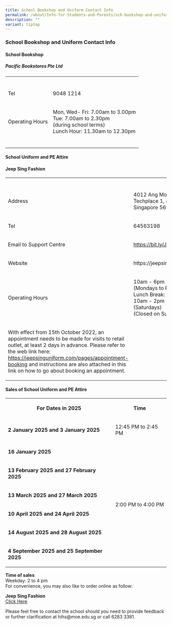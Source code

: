 ```yaml
---
title: School Bookshop and Uniform Contact Info
permalink: /about/Info-for-Students-and-Parents/sch-bookshop-and-uniform/
description: ""
variant: tiptap
---
```

<h3><strong>School Bookshop and Uniform Contact Info</strong></h3>
<h4><strong>School Bookshop</strong></h4>
<h5><strong>Pacific Bookstores Pte Ltd</strong></h5>
<table style="minWidth: 50px">
<colgroup>
<col>
<col>
</colgroup>
<tbody>
<tr>
<th rowspan="1" colspan="1">
<p></p>
</th>
<th rowspan="1" colspan="1">
<p></p>
</th>
</tr>
<tr>
<td rowspan="1" colspan="1">
<p>Tel</p>
</td>
<td rowspan="1" colspan="1">
<p>9048 1214</p>
</td>
</tr>
<tr>
<td rowspan="1" colspan="1">
<p>Operating Hours</p>
</td>
<td rowspan="1" colspan="1">
<p>Mon, Wed- Fri: 7.00am to 3.00pm
<br>Tue: 7.00am to 2.30pm
<br>(during school terms)
<br>Lunch Hour: 11.30am to 12.30pm</p>
</td>
</tr>
<tr>
<td rowspan="1" colspan="1">
<p></p>
</td>
<td rowspan="1" colspan="1">
<p></p>
</td>
</tr>
</tbody>
</table>
<h4><strong>School Uniform and PE Attire</strong></h4>
<h4><strong>Jeep Sing Fashion</strong></h4>
<table style="minWidth: 50px">
<colgroup>
<col>
<col>
</colgroup>
<tbody>
<tr>
<th rowspan="1" colspan="1">
<p></p>
</th>
<th rowspan="1" colspan="1">
<p></p>
</th>
</tr>
<tr>
<td rowspan="1" colspan="1">
<p>Address</p>
</td>
<td rowspan="1" colspan="1">
<p>4012 Ang Mo Kio Ave 10 Techplace 1, #01-09 Singapore 569628</p>
</td>
</tr>
<tr>
<td rowspan="1" colspan="1">
<p>Tel</p>
</td>
<td rowspan="1" colspan="1">
<p>64563198</p>
</td>
</tr>
<tr>
<td rowspan="1" colspan="1">
<p>Email to Support Centre</p>
</td>
<td rowspan="1" colspan="1">
<p><a href="https://bit.ly/JSFSUPPORT" rel="noopener noreferrer nofollow" target="_blank">https://bit.ly/JSFSUPPORT</a>
</p>
</td>
</tr>
<tr>
<td rowspan="1" colspan="1">
<p>Website</p>
</td>
<td rowspan="1" colspan="1">
<p>https://jeepsinguniform.com</p>
</td>
</tr>
<tr>
<td rowspan="1" colspan="1">
<p>Operating Hours</p>
</td>
<td rowspan="1" colspan="1">
<p>10am - 6pm
<br>(Mondays to Friday)
<br>Lunch Break: 1pm to 2pm
<br>10am - 2pm
<br>(Saturdays)
<br>(Closed on Sunday &amp; PH)</p>
</td>
</tr>
<tr>
<td rowspan="1" colspan="1">
<p>With effect from 15th October 2022, an appointment needs to be made for
visits to retail outlet, at least 2 days in advance. Please refer to the
web link here: <a href="https://jeepsinguniform.com/pages/appointment-booking" rel="noopener noreferrer nofollow" target="_blank">https://jeepsinguniform.com/pages/appointment-booking</a> and
instructions are also attached in this link on how to go about booking
an appointment.</p>
</td>
<td rowspan="1" colspan="1">
<p></p>
</td>
</tr>
</tbody>
</table>
<h4><strong>Sales of School Uniform and PE Attire</strong></h4>
<table style="minWidth: 50px">
<colgroup>
<col>
<col>
</colgroup>
<tbody>
<tr>
<th rowspan="1" colspan="1">
<p><strong>For Dates in 2025</strong>
</p>
</th>
<th rowspan="1" colspan="1">
<p>Time
<br>
</p>
</th>
</tr>
<tr>
<td rowspan="1" colspan="1">
<p><strong>2 January 2025 and 3 January 2025</strong>
</p>
</td>
<td rowspan="1" colspan="1">
<p>12:45 PM to 2:45 PM</p>
</td>
</tr>
<tr>
<td rowspan="1" colspan="1">
<p><strong>16 January 2025</strong>
</p>
</td>
<td rowspan="6" colspan="1">
<p></p>
<p></p>
<p></p>
<p></p>
<p>2:00 PM to 4:00 PM</p>
</td>
</tr>
<tr>
<td rowspan="1" colspan="1">
<p><strong>13 February 2025 and 27 February 2025</strong>
</p>
</td>
</tr>
<tr>
<td rowspan="1" colspan="1">
<p><strong>13 March 2025 and 27 March 2025</strong>
</p>
</td>
</tr>
<tr>
<td rowspan="1" colspan="1">
<p><strong>10 April 2025 and 24 April 2025</strong>
</p>
</td>
</tr>
<tr>
<td rowspan="1" colspan="1">
<p><strong>14 August 2025 and 28 August 2025</strong>
</p>
</td>
</tr>
<tr>
<td rowspan="1" colspan="1">
<p><strong>4 September 2025 and 25 September 2025</strong>
</p>
</td>
</tr>
</tbody>
</table>
<p><strong>Time of sales</strong> 
<br>Weekday: 2 to 4 pm
<br>For convenience, you may also like to order online as follow:
<br>
</p>
<p><strong>Jeep Sing Fashion</strong>
<br><a href="https://jeepsinguniform.com/" rel="noopener noreferrer nofollow" target="_blank"> Click Here</a> 
<br>
</p>
<p>Please feel free to contact the school should you need to provide feedback
or further clarification at hihs@moe.edu.sg or call 6283 3381.</p>